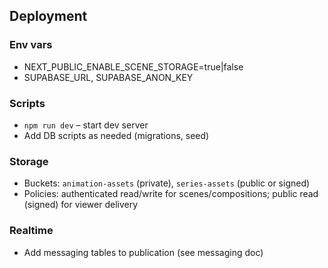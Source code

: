 ## Deployment

### Env vars

- NEXT_PUBLIC_ENABLE_SCENE_STORAGE=true|false
- SUPABASE_URL, SUPABASE_ANON_KEY

### Scripts

- `npm run dev` – start dev server
- Add DB scripts as needed (migrations, seed)

### Storage

- Buckets: `animation-assets` (private), `series-assets` (public or signed)
- Policies: authenticated read/write for scenes/compositions; public read (signed) for viewer delivery

### Realtime

- Add messaging tables to publication (see messaging doc)
